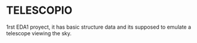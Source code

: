 # TELESCOPIO
1rst EDA1 proyect, it has basic structure data and its supposed to emulate a telescope viewing the sky.
